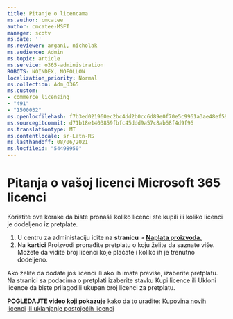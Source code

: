 ```yaml
---
title: Pitanje o licencama
ms.author: cmcatee
author: cmcatee-MSFT
manager: scotv
ms.date: ''
ms.reviewer: argani, nicholak
ms.audience: Admin
ms.topic: article
ms.service: o365-administration
ROBOTS: NOINDEX, NOFOLLOW
localization_priority: Normal
ms.collection: Adm_O365
ms.custom:
- commerce_licensing
- "491"
- "1500032"
ms.openlocfilehash: f7b3ed021960ec2bc4dd2b0cc6d89e0f70e5c9961a3ae48ef59a3f43994d8d04
ms.sourcegitcommit: d71b18e1403859fbfc45ddd9a57c8ab68f4d9f96
ms.translationtype: MT
ms.contentlocale: sr-Latn-RS
ms.lasthandoff: 08/06/2021
ms.locfileid: "54498950"
---
```

# <a name="questions-about-your-microsoft-365-license"></a>Pitanja o vašoj licenci Microsoft 365 licenci

Koristite ove korake da biste pronašli koliko licenci ste kupili ili koliko licenci je dodeljeno iz pretplate.
  
1. U centru za administaciju idite na **stranicu** \> **[Naplata proizvoda.](https://go.microsoft.com/fwlink/p/?linkid=842054)**
2. Na **kartici** Proizvodi pronađite pretplatu o koju želite da saznate više. Možete da vidite broj licenci koje plaćate i koliko ih je trenutno dodeljeno.

Ako želite da dodate još licenci ili ako ih imate previše, izaberite pretplatu. Na stranici sa podacima  o pretplati  izaberite stavku Kupi licence ili Ukloni licence da biste prilagodili ukupan broj licenci za pretplatu.

**POGLEDAJTE video koji pokazuje** kako da to uradite: [Kupovina novih licenci](https://go.microsoft.com/fwlink/p/?linkid=2154857) [ili uklanjanje postojećih licenci](https://go.microsoft.com/fwlink/p/?linkid=2154938)